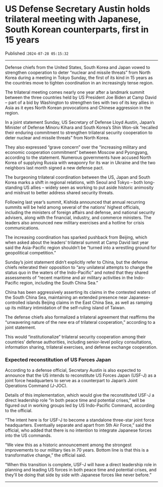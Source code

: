 # US Defense Secretary Austin holds trilateral meeting with Japanese, South Korean counterparts, first in 15 years

Published :`2024-07-28 05:15:32`

---

Defense chiefs from the United States, South Korea and Japan vowed to strengthen cooperation to deter “nuclear and missile threats” from North Korea during a meeting in Tokyo Sunday, the first of its kind in 15 years as the countries move to tighten coordination in an increasingly tense region.

The trilateral meeting comes nearly one year after a landmark summit between the three countries held by US President Joe Biden at Camp David – part of a bid by Washington to strengthen ties with two of its key allies in Asia as it eyes North Korean provocations and Chinese aggression in the region.

In a joint statement Sunday, US Secretary of Defense Lloyd Austin, Japan’s Minister of Defense Minoru Kihara and South Korea’s Shin Won-sik “recalled their enduring commitment to strengthen trilateral security cooperation to deter nuclear and missile threats” from North Korea.

They also expressed “grave concern” over the “increasing military and economic cooperation commitment” between Moscow and Pyongyang, according to the statement. Numerous governments have accused North Korea of supplying Russia with weaponry for its war in Ukraine and the two neighbors last month signed a new defense pact.

The burgeoning trilateral coordination between the US, Japan and South Korea marks a shift in regional relations, with Seoul and Tokyo – both long-standing US allies – widely seen as working to put aside historic animosity and mistrust to better address shared security threats.

Following last year’s summit, Kishida announced that annual recurring summits will be held among several of the nations’ highest officials, including the ministers of foreign affairs and defense, and national security advisers, along with the financial, industry, and commerce ministers. The leaders also announced new military exercises and a hotline for crisis communications.

The increasing coordination has sparked pushback from Beijing, which when asked about the leaders’ trilateral summit at Camp David last year said the Asia-Pacific region shouldn’t be “turned into a wrestling ground for geopolitical competition.”

Sunday’s joint statement didn’t explicitly refer to China, but the defense chiefs reiterated their opposition to “any unilateral attempts to change the status quo in the waters of the Indo-Pacific” and noted that they shared assessments of “recent maritime and air military activities in the Indo-Pacific region, including the South China Sea.”

China has been aggressively asserting its claims in the contested waters of the South China Sea, maintaining an extended presence near Japanese-controlled islands Beijing claims in the East China Sea, as well as ramping up its military intimidation of the self-ruling island of Taiwan.

The defense chiefs also formalized a trilateral agreement that reaffirms the “unwavering nature of the new era of trilateral cooperation,” according to a joint statement.

This would “institutionalize” trilateral security cooperation among their countries’ defense authorities, including senior-level policy consultations, information sharing, trilateral exercises, and defense exchange cooperation.

### Expected reconstitution of US Forces Japan

According to a defense official, Secretary Austin is also expected to announce that the US intends to reconstitute US Forces Japan (USF-J) as a joint force headquarters to serve as a counterpart to Japan’s Joint Operations Command (J-JOC).

Details of this implementation, which would give the reconstituted USF-J a direct leadership role “in both peace time and potential crises,” will be figured out in working groups led by US Indo-Pacific Command, according to the official.

“The intent here is for USF-J to become a standalone three-star joint force headquarters. Eventually separate and apart from 5th Air Force,” said the official, who added that there is no intention to integrate Japanese forces into the US commands.

“We view this as a historic announcement among the strongest improvements to our military ties in 70 years. Bottom line is that this is a transformative change,” the official said.

“When this transition is complete, USF-J will have a direct leadership role in planning and leading US forces in both peace time and potential crises, and they’ll be doing that side by side with Japanese forces like never before.”

---

